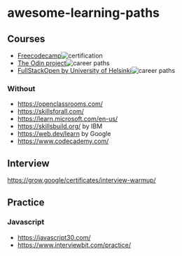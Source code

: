 # awesome-learning-paths

## Courses
  - [Freecodecamp](https://www.freecodecamp.org/learn/)![certification](https://img.shields.io/badge/certification-blue) 
  - [The Odin project](https://www.theodinproject.com/)![career paths](https://img.shields.io/badge/career--paths-purple)
  - [FullStackOpen by University of Helsinki](https://fullstackopen.com/en/)![career paths](https://img.shields.io/badge/career--paths-purple)

  ### Without
- https://openclassrooms.com/ 
- https://skillsforall.com/
- https://learn.microsoft.com/en-us/
- https://skillsbuild.org/ by IBM
- https://web.dev/learn by Google
- https://www.codecademy.com/

## Interview 
https://grow.google/certificates/interview-warmup/

## Practice

### Javascript
- https://javascript30.com/
- https://www.interviewbit.com/practice/
